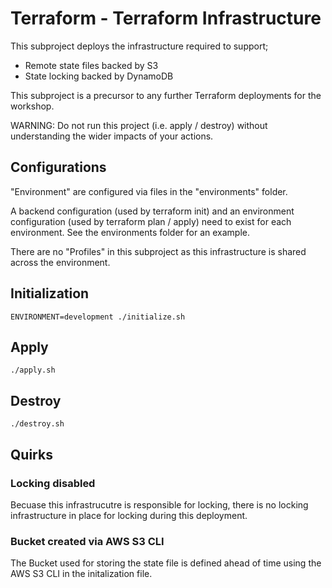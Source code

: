 # Terraform - Terraform Infrastructure

This subproject deploys the infrastructure required to support;

- Remote state files backed by S3
- State locking backed by DynamoDB

This subproject is a precursor to any further Terraform deployments
for the workshop.

WARNING: Do not run this project (i.e. apply / destroy) without 
understanding the wider impacts of your actions.

## Configurations

"Environment" are configured via files in the "environments" folder.

A backend configuration (used by terraform init) and an environment 
configuration (used by terraform plan / apply) need to exist for each
environment. See the environments folder for an example.

There are no "Profiles" in this subproject as this infrastructure is
shared across the environment.

## Initialization

```
ENVIRONMENT=development ./initialize.sh
```

## Apply
```
./apply.sh
```

## Destroy
```
./destroy.sh
```

## Quirks

### Locking disabled

Becuase this infrastrucutre is responsible for locking, there is no 
locking infrastructure in place for locking during this deployment.

### Bucket created via AWS S3 CLI

The Bucket used for storing the state file is defined ahead of time
using the AWS S3 CLI in the initalization file.
